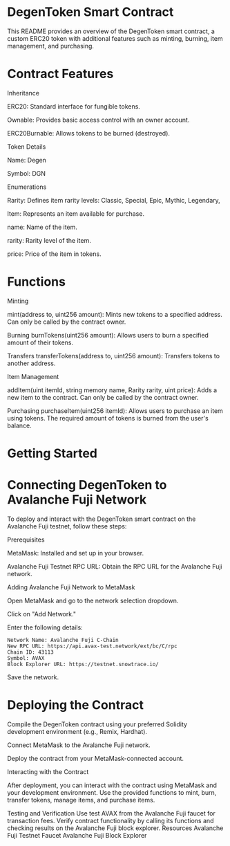 # DegenToken Smart Contract
This README provides an overview of the DegenToken smart contract, a custom ERC20 token with additional features such as minting, burning, item management, and purchasing.

# Contract Features
 Inheritance
 
ERC20: Standard interface for fungible tokens.

Ownable: Provides basic access control with an owner account.

ERC20Burnable: Allows tokens to be burned (destroyed).
 
 Token Details
 
Name: Degen

Symbol: DGN

Enumerations

Rarity: Defines item rarity levels:
Classic,
Special,
Epic,
Mythic,
Legendary,

Item: Represents an item available for purchase.

name: Name of the item.

rarity: Rarity level of the item.

price: Price of the item in tokens.

# Functions

Minting

mint(address to, uint256 amount): Mints new tokens to a specified address. Can only be called by the contract owner.

Burning
burnTokens(uint256 amount): Allows users to burn a specified amount of their tokens.

Transfers
transferTokens(address to, uint256 amount): Transfers tokens to another address.

Item Management

addItem(uint itemId, string memory name, Rarity rarity, uint price): Adds a new item to the contract. Can only be called by the contract owner.

Purchasing
purchaseItem(uint256 itemId): Allows users to purchase an item using tokens. The required amount of tokens is burned from the user's balance.

# Getting Started

# Connecting DegenToken to Avalanche Fuji Network

To deploy and interact with the DegenToken smart contract on the Avalanche Fuji testnet, follow these steps:

Prerequisites

MetaMask: Installed and set up in your browser.

Avalanche Fuji Testnet RPC URL: Obtain the RPC URL for the Avalanche Fuji network.

Adding Avalanche Fuji Network to MetaMask

Open MetaMask and go to the network selection dropdown.

Click on "Add Network."

Enter the following details:

```
Network Name: Avalanche Fuji C-Chain
New RPC URL: https://api.avax-test.network/ext/bc/C/rpc
Chain ID: 43113
Symbol: AVAX
Block Explorer URL: https://testnet.snowtrace.io/
```
Save the network.


# Deploying the Contract

Compile the DegenToken contract using your preferred Solidity development environment (e.g., Remix, Hardhat).

Connect MetaMask to the Avalanche Fuji network.

Deploy the contract from your MetaMask-connected account.

Interacting with the Contract

After deployment, you can interact with the contract using MetaMask and your development environment. Use the provided functions to mint, burn, transfer tokens, manage items, and purchase items.

Testing and Verification
Use test AVAX from the Avalanche Fuji faucet for transaction fees.
Verify contract functionality by calling its functions and checking results on the Avalanche Fuji block explorer.
Resources
Avalanche Fuji Testnet Faucet
Avalanche Fuji Block Explorer
